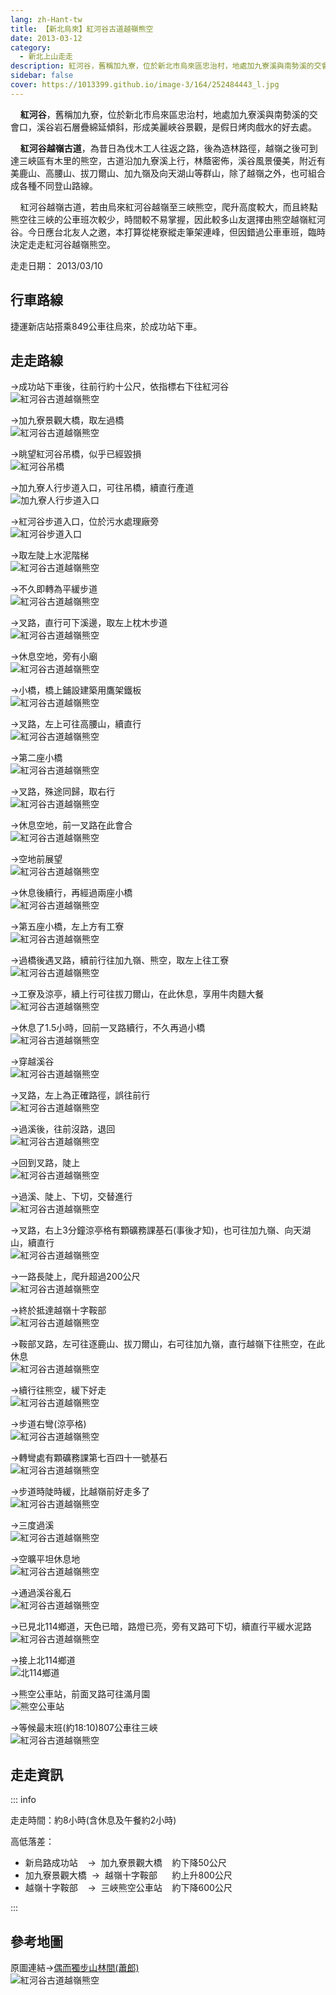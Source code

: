 ```yaml
---
lang: zh-Hant-tw
title: 【新北烏來】紅河谷古道越嶺熊空
date: 2013-03-12
category: 
  - 新北上山走走
description: 紅河谷，舊稱加九寮，位於新北市烏來區忠治村，地處加九寮溪與南勢溪的交會口，溪谷岩石層疊綿延傾斜，形成美麗峽谷景觀，是假日烤肉戲水的好去處。 紅河谷越嶺古道，為昔日為伐木工人往返之路，後為造林路徑，越嶺之後可到達三峽區有木里的熊空，古道沿加九寮溪上行，林蔭密佈，溪谷風景優美，附近有美鹿山、高腰山、拔刀爾山、加九嶺及向天湖山等群山，除了越嶺之外，也可組合成各種不同登山路線。
sidebar: false
cover: https://1013399.github.io/image-3/164/252484443_l.jpg
---
```


    **紅河谷**，舊稱加九寮，位於新北市烏來區忠治村，地處加九寮溪與南勢溪的交會口，溪谷岩石層疊綿延傾斜，形成美麗峽谷景觀，是假日烤肉戲水的好去處。  

    **紅河谷越嶺古道**，為昔日為伐木工人往返之路，後為造林路徑，越嶺之後可到達三峽區有木里的熊空，古道沿加九寮溪上行，林蔭密佈，溪谷風景優美，附近有美鹿山、高腰山、拔刀爾山、加九嶺及向天湖山等群山，除了越嶺之外，也可組合成各種不同登山路線。  

<!-- more -->

    紅河谷越嶺古道，若由烏來紅河谷越嶺至三峽熊空，爬升高度較大，而且終點熊空往三峽的公車班次較少，時間較不易掌握，因此較多山友選擇由熊空越嶺紅河谷。今日應台北友人之邀，本打算從栳寮縱走筆架連峰，但因錯過公車車班，臨時決定走走紅河谷越嶺熊空。

走走日期： 2013/03/10

## 行車路線  
捷運新店站搭乘849公車往烏來，於成功站下車。

## 走走路線  
→成功站下車後，往前行約十公尺，依指標右下往紅河谷  
![紅河谷古道越嶺熊空](https://1013399.github.io/image-3/164/252484319_l.jpg)

→加九寮景觀大橋，取左過橋  
![紅河谷古道越嶺熊空](https://1013399.github.io/image-3/164/252484324_l.jpg)

→眺望紅河谷吊橋，似乎已經毀損  
![紅河谷吊橋](https://1013399.github.io/image-3/164/252484331_l.jpg)

→加九寮人行步道入口，可往吊橋，續直行產道  
![加九寮人行步道入口](https://1013399.github.io/image-3/164/252484339_l.jpg)

→紅河谷步道入口，位於污水處理廠旁  
![紅河谷步道入口](https://1013399.github.io/image-3/164/252484340_l.jpg)

→取左陡上水泥階梯  
![紅河谷古道越嶺熊空](https://1013399.github.io/image-3/164/252484347_l.jpg)

→不久即轉為平緩步道  
![紅河谷古道越嶺熊空](https://1013399.github.io/image-3/164/252484350_l.jpg)

→叉路，直行可下溪邊，取左上枕木步道  
![紅河谷古道越嶺熊空](https://1013399.github.io/image-3/164/252484355_l.jpg)

→休息空地，旁有小廟  
![紅河谷古道越嶺熊空](https://1013399.github.io/image-3/164/252484361_l.jpg)

→小橋，橋上鋪設建築用鷹架鐵板  
![紅河谷古道越嶺熊空](https://1013399.github.io/image-3/164/252484365_l.jpg)

→叉路，左上可往高腰山，續直行  
![紅河谷古道越嶺熊空](https://1013399.github.io/image-3/164/252484375_l.jpg)

→第二座小橋  
![紅河谷古道越嶺熊空](https://1013399.github.io/image-3/164/252484383_l.jpg)

→叉路，殊途同歸，取右行  
![紅河谷古道越嶺熊空](https://1013399.github.io/image-3/164/252484384_l.jpg)

→休息空地，前一叉路在此會合  
![紅河谷古道越嶺熊空](https://1013399.github.io/image-3/164/252484391_l.jpg)

→空地前展望  
![紅河谷古道越嶺熊空](https://1013399.github.io/image-3/164/252484396_l.jpg)

→休息後續行，再經過兩座小橋  
![紅河谷古道越嶺熊空](https://1013399.github.io/image-3/164/252484404_l.jpg)

→第五座小橋，左上方有工寮  
![紅河谷古道越嶺熊空](https://1013399.github.io/image-3/164/252484419_l.jpg)

→過橋後遇叉路，續前行往加九嶺、熊空，取左上往工寮  
![紅河谷古道越嶺熊空](https://1013399.github.io/image-3/164/252484423_l.jpg)

→工寮及涼亭，續上行可往拔刀爾山，在此休息，享用牛肉麵大餐  
![紅河谷古道越嶺熊空](https://1013399.github.io/image-3/164/252484428_l.jpg)

→休息了1.5小時，回前一叉路續行，不久再過小橋  
![紅河谷古道越嶺熊空](https://1013399.github.io/image-3/164/252484436_l.jpg)

→穿越溪谷  
![紅河谷古道越嶺熊空](https://1013399.github.io/image-3/164/252484443_l.jpg)

→叉路，左上為正確路徑，誤往前行  
![紅河谷古道越嶺熊空](https://1013399.github.io/image-3/164/252484445_l.jpg)

→過溪後，往前沒路，退回  
![紅河谷古道越嶺熊空](https://1013399.github.io/image-3/164/252484453_l.jpg)

→回到叉路，陡上  
![紅河谷古道越嶺熊空](https://1013399.github.io/image-3/164/252484461_l.jpg)

→過溪、陡上、下切，交替進行  
![紅河谷古道越嶺熊空](https://1013399.github.io/image-3/164/252484468_l.jpg)

→叉路，右上3分鐘涼亭格有顆礦務課基石(事後才知)，也可往加九嶺、向天湖山，續直行  
![紅河谷古道越嶺熊空](https://1013399.github.io/image-3/164/252484474_l.jpg)

→一路長陡上，爬升超過200公尺  
![紅河谷古道越嶺熊空](https://1013399.github.io/image-3/164/252484482_l.jpg)

→終於抵達越嶺十字鞍部  
![紅河谷古道越嶺熊空](https://1013399.github.io/image-3/164/252484497_l.jpg)

→鞍部叉路，左可往逐鹿山、拔刀爾山，右可往加九嶺，直行越嶺下往熊空，在此休息  
![紅河谷古道越嶺熊空](https://1013399.github.io/image-3/164/252484501_l.jpg)

→續行往熊空，緩下好走  
![紅河谷古道越嶺熊空](https://1013399.github.io/image-3/164/252484512_l.jpg)

→步道右彎(涼亭格)  
![紅河谷古道越嶺熊空](https://1013399.github.io/image-3/164/252484517_l.jpg)

→轉彎處有顆礦務課第七百四十一號基石  
![紅河谷古道越嶺熊空](https://1013399.github.io/image-3/164/252484523_l.jpg)

→步道時陡時緩，比越嶺前好走多了  
![紅河谷古道越嶺熊空](https://1013399.github.io/image-3/164/252484530_l.jpg)

→三度過溪  
![紅河谷古道越嶺熊空](https://1013399.github.io/image-3/164/252484547_l.jpg)

→空曠平坦休息地  
![紅河谷古道越嶺熊空](https://1013399.github.io/image-3/164/252484560_l.jpg)

→通過溪谷亂石  
![紅河谷古道越嶺熊空](https://1013399.github.io/image-3/164/252484571_l.jpg)

→已見北114鄉道，天色已暗，路燈已亮，旁有叉路可下切，續直行平緩水泥路  
![紅河谷古道越嶺熊空](https://1013399.github.io/image-3/164/252484577_l.jpg)

→接上北114鄉道  
![北114鄉道](https://1013399.github.io/image-3/164/252484585_l.jpg)

→熊空公車站，前面叉路可往滿月園  
![熊空公車站](https://1013399.github.io/image-3/164/252484593_l.jpg)

→等候最末班(約18:10)807公車往三峽  
![紅河谷古道越嶺熊空](https://1013399.github.io/image-3/164/252484597_l.jpg)

## 走走資訊

::: info

走走時間：約8小時(含休息及午餐約2小時)

高低落差：  
- 新烏路成功站    →  加九寮景觀大橋    約下降50公尺  
- 加九寮景觀大橋  →  越嶺十字鞍部      約上升800公尺  
- 越嶺十字鞍部    →  三峽熊空公車站    約下降600公尺

:::

## 參考地圖  
原圖連結→[偶而獨步山林間(蕭郎)](http://www.yougoipay.com/kenny/w852/index.htm)  
![紅河谷古道越嶺熊空](https://1013399.github.io/image-3/164/252484687_l.jpg)